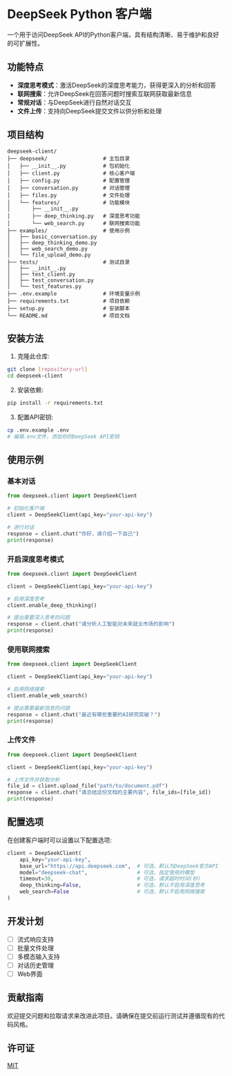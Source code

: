 # DeepSeek Python 客户端

一个用于访问DeepSeek API的Python客户端，具有结构清晰、易于维护和良好的可扩展性。

## 功能特点

- **深度思考模式**：激活DeepSeek的深度思考能力，获得更深入的分析和回答
- **联网搜索**：允许DeepSeek在回答问题时搜索互联网获取最新信息
- **常规对话**：与DeepSeek进行自然对话交互
- **文件上传**：支持向DeepSeek提交文件以供分析和处理

## 项目结构

```
deepseek-client/
├── deepseek/                  # 主包目录
│   ├── __init__.py            # 包初始化
│   ├── client.py              # 核心客户端
│   ├── config.py              # 配置管理
│   ├── conversation.py        # 对话管理
│   ├── files.py               # 文件处理
│   └── features/              # 功能模块
│       ├── __init__.py
│       ├── deep_thinking.py   # 深度思考功能
│       └── web_search.py      # 联网搜索功能
├── examples/                  # 使用示例
│   ├── basic_conversation.py
│   ├── deep_thinking_demo.py
│   ├── web_search_demo.py
│   └── file_upload_demo.py
├── tests/                     # 测试目录
│   ├── __init__.py
│   ├── test_client.py
│   ├── test_conversation.py
│   └── test_features.py
├── .env.example               # 环境变量示例
├── requirements.txt           # 项目依赖
├── setup.py                   # 安装脚本
└── README.md                  # 项目文档
```

## 安装方法

1. 克隆此仓库:
```bash
git clone [repository-url]
cd deepseek-client
```

2. 安装依赖:
```bash
pip install -r requirements.txt
```

3. 配置API密钥:
```bash
cp .env.example .env
# 编辑.env文件，添加你的DeepSeek API密钥
```

## 使用示例

### 基本对话

```python
from deepseek.client import DeepSeekClient

# 初始化客户端
client = DeepSeekClient(api_key="your-api-key")

# 进行对话
response = client.chat("你好，请介绍一下自己")
print(response)
```

### 开启深度思考模式

```python
from deepseek.client import DeepSeekClient

client = DeepSeekClient(api_key="your-api-key")

# 启用深度思考
client.enable_deep_thinking()

# 提出需要深入思考的问题
response = client.chat("请分析人工智能对未来就业市场的影响")
print(response)
```

### 使用联网搜索

```python
from deepseek.client import DeepSeekClient

client = DeepSeekClient(api_key="your-api-key")

# 启用网络搜索
client.enable_web_search()

# 提出需要最新信息的问题
response = client.chat("最近有哪些重要的AI研究突破？")
print(response)
```

### 上传文件

```python
from deepseek.client import DeepSeekClient

client = DeepSeekClient(api_key="your-api-key")

# 上传文件并获取分析
file_id = client.upload_file("path/to/document.pdf")
response = client.chat("请总结这份文档的主要内容", file_ids=[file_id])
print(response)
```

## 配置选项

在创建客户端时可以设置以下配置选项:

```python
client = DeepSeekClient(
    api_key="your-api-key",
    base_url="https://api.deepseek.com",  # 可选，默认为DeepSeek官方API
    model="deepseek-chat",                # 可选，指定使用的模型
    timeout=30,                           # 可选，请求超时时间(秒)
    deep_thinking=False,                  # 可选，默认不启用深度思考
    web_search=False                      # 可选，默认不启用网络搜索
)
```

## 开发计划

- [ ] 流式响应支持
- [ ] 批量文件处理
- [ ] 多模态输入支持
- [ ] 对话历史管理
- [ ] Web界面

## 贡献指南

欢迎提交问题和拉取请求来改进此项目。请确保在提交前运行测试并遵循现有的代码风格。

## 许可证

[MIT](LICENSE) 